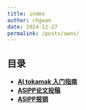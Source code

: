 ```yaml
---
title: index
author: chgwan
date: 2024-12-27
permalink: /posts/owns/
---
```

## 目录
- **[AI tokamak 入门指南](AI-tokamak-tutorial)**
- **[ASIPP论文投稿](paper-sub-procedure)**
- **[ASIPP报销](paper-sub-procedure)**
